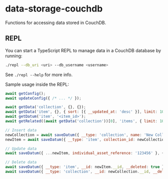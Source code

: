 # data-storage-couchdb

Functions for accessing data stored in CouchDB.

## REPL

You can start a TypeScript REPL to manage data in a CouchDB database by running:

```bash
./repl --db_uri <uri> --db_username <username>
```

See `./repl --help` for more info.

Sample usage inside the REPL:

```js
await getConfig();
await updateConfig({ /* ... */ });

await getData('collection', {}, {});
await getData('item', {}, { sort: [{ __updated_at: 'desc' }], limit: 10 });
await getDatum('item', '<item_id>');
await getRelated((await getData('collection'))[0], 'items', { limit: 10 });

// Insert data
newCollection = await saveDatum({ __type: 'collection', name: 'New Collection', icon_name: 'box', icon_color: 'gray', collection_reference_number: '1' });
newItem = await saveDatum({ __type: 'item', collection_id: newCollection.__id, name: 'New Item', icon_name: 'box', icon_color: 'gray', model_name: 'New Item Model' });

// Update data
await saveDatum({ ...newItem, individual_asset_reference: '123456' }, { ignoreConflict: true });

// Delete data
await saveDatum({ __type: 'item', __id: newItem.__id, __deleted: true }, { ignoreConflict: true });
await saveDatum({ __type: 'collection', __id: newCollection.__id, __deleted: true }, { ignoreConflict: true });
```
